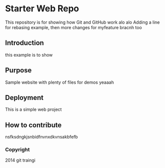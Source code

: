 # Starter Web Repo

This repository is for showing how Git and GitHub work alo alo 
Adding a line for rebasing example, then more changes for myfeature bracnh too 

## Introduction 

this example is to show 

## Purpose

Sample website with plenty of files for demos yeaaah 

## Deployment 
This is a simple web project 

## How to contribute 
nsfksdngkjsnbidfnvnxdkvnsakbfefb

### Copyright 
2014 git traingi